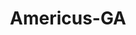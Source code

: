 ---
title: Americus-GA
slug: americus-ga
f_state:
- cms/state/georgia.md
f_locations:
- cms/payday-loan/advance-america-1577.md
- cms/payday-loan/advance-america-1594.md
- cms/payday-loan/check-into-cash-11722.md
- cms/payday-loan/check-into-cash-11739.md
- cms/payday-loan/first-america-cash-advance-18196.md
- cms/payday-loan/first-america-cash-advance-18235.md
- cms/payday-loan/first-america-cash-advance-18236.md
- cms/payday-loan/quick-recovery-inc-25321.md
- cms/payday-loan/sumter-check-cashing-title-26971.md
updated-on: '2024-05-30T13:41:28.615Z'
created-on: '2024-05-30T13:41:28.615Z'
published-on: '2024-05-30T13:54:32.469Z'
f_city: Americus
layout: '[city].html'
tags: city
---